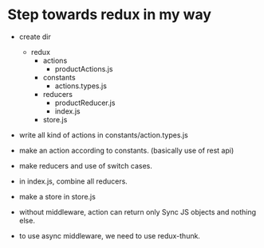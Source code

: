 # Step towards redux in my way

- create dir

  - redux
    - actions
      - productActions.js
    - constants
      - actions.types.js
    - reducers
      - productReducer.js
      - index.js
    - store.js

- write all kind of actions in constants/action.types.js

- make an action according to constants. (basically use of rest api)

- make reducers and use of switch cases.

- in index.js, combine all reducers.

- make a store in store.js

- without middleware, action can return only Sync JS objects and nothing else.

- to use async middleware, we need to use redux-thunk.
